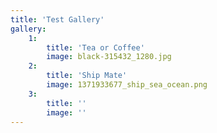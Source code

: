 ```yaml
---
title: 'Test Gallery'
gallery:
    1:
        title: 'Tea or Coffee'
        image: black-315432_1280.jpg
    2:
        title: 'Ship Mate'
        image: 1371933677_ship_sea_ocean.png
    3:
        title: ''
        image: ''
---
```


